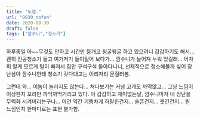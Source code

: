 ```yaml
---
title: "노잼."
url: "0830_nofun"
date: 2020-08-30
draft: false
tags: ["깜수니","청소기"]
---
```

하루종일 아~~무것도 안하고 시간만 뭉개고 뒹굴뒹굴 하고 있으려니 갑갑하기도 해서...
괜히 진공청소기 들고 여기저기 들이밀어 보다가...
깜수니가 늘어져 누워 있길래... 어차피 알게 모르게 털이 빠져서 집안 구석구석 돌아다니니,
선제적으로 청소해볼까 싶어 장난삼아 깜수니한테 청소기 갖다대고는 이리저리 문질러봄.

그런데 와... 이놈이 놀라지도 않는다... 쳐다보기는 커녕 고개도 까딱않고...
그냥 느낌이 이상한지 꼬리만 까딱까딱거리고 있다.
이 갑갑하고 재미없는날, 깜수니마저 내 장난을 무력화 시켜버리는구나...
이건 약간 기똥차게 허탈한건지... 슬픈건지... 웃긴건지...
뭔 느낌인지 한마디로는 표현 불가함.
